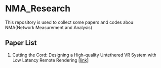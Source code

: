 # NMA_Research
This repository is used to collect some papers and codes abou NMA(Network Measurement and Analysis)

## Paper List
1. Cutting the Cord: Designing a High-quality Untethered VR System with Low Latency Remote Rendering [\[link\]](paper01.md)
